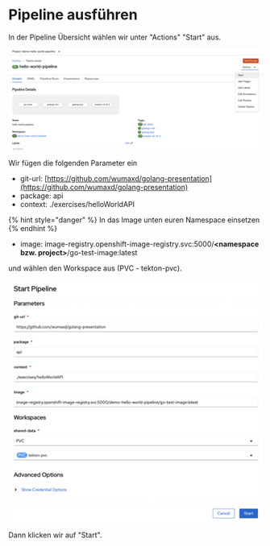 # Pipeline ausführen

In der Pipeline Übersicht wählen wir unter "Actions" "Start" aus.

![](../../../.gitbook/assets/screenshot-2021-04-14-at-22.34.07.png)

Wir fügen die folgenden Parameter ein

* git-url: [https://github.com/wumaxd/golang-presentation](https://github.com/wumaxd/golang-presentation)
* package: api
* context: ./exercises/helloWorldAPI

{% hint style="danger" %}
In das Image unten euren Namespace einsetzen
{% endhint %}

* image: image-registry.openshift-image-registry.svc:5000/**&lt;namespace bzw. project&gt;**/go-test-image:latest

und wählen den Workspace aus \(PVC - tekton-pvc\).

![](../../../.gitbook/assets/screenshot-2021-04-14-at-22.36.08.png)

Dann klicken wir auf "Start".



